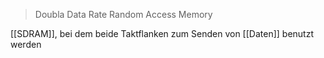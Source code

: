 > Doubla Data Rate Random Access Memory

[[SDRAM]], bei dem beide Taktflanken zum Senden von [[Daten]] benutzt werden